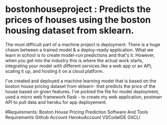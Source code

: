 # bostonhouseproject : Predicts the prices of houses using the boston housing dataset from sklearn.

The most difficult part of a machine project is deployment. There is a huge chasm between a trained model & a deploy-ready application.
What we learn in school is to create model-run predictions and that's it. However, when you get into the industry this is where the actual work starts, integrating your model with different services like a web app or an API, scaling it up, and hosting it on a cloud platform.

I've created and deployed a machine learning model that is based on the boston house pricing dataset from sklearn- that predicts the price of the house based on given features. I've pickled the file for model deployment, used a micro web framework flask - to create my web application, postman API to pull data and heroku for app deployement.

#Requirements:
Boston House Pricing Prediction
Software And Tools Requirements
Github Account
HerokuAccount
VSCodeIDE
GitCLI
